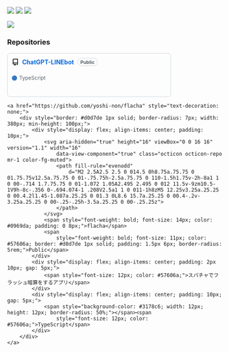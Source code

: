 <!-- ![trophy](https://github-profile-trophy.vercel.app/?username=yoshi-non&column=7) -->
![](http://github-profile-summary-cards.vercel.app/api/cards/stats?username=yoshi-non&theme=github)
![](http://github-profile-summary-cards.vercel.app/api/cards/most-commit-language?username=yoshi-non&theme=github)
![](http://github-profile-summary-cards.vercel.app/api/cards/profile-details?username=yoshi-non&theme=github)
<!-- ![](http://github-profile-summary-cards.vercel.app/api/cards/repos-per-language?username=yoshi-non&theme=github) -->
<!-- ![](http://github-profile-summary-cards.vercel.app/api/cards/productive-time?username=yoshi-non&theme=github&utcOffset=8) -->
![](https://typograssy.deno.dev/api?text=%E3%81%93%E3%82%93%E3%81%AB%E3%81%A1%E3%81%AF%E3%80%81%E3%81%8B%E3%81%8C%E3%82%8A%E3%81%A7%E3%81%99%E3%80%82)

### Repositories

<a href="https://github.com/yoshi-non/ChatGPT-LINEbot" style="text-decoration: none;">
        <div style="border: #d0d7de 1px solid; border-radius: 7px; width: 380px; min-height: 100px;">
            <div style="display: flex; align-items: center; padding: 10px;">
                <svg aria-hidden="true" height="16" viewBox="0 0 16 16" version="1.1" width="16"
                    data-view-component="true" class="octicon octicon-repo mr-1 color-fg-muted">
                    <path fill-rule="evenodd"
                        d="M2 2.5A2.5 2.5 0 014.5 0h8.75a.75.75 0 01.75.75v12.5a.75.75 0 01-.75.75h-2.5a.75.75 0 110-1.5h1.75v-2h-8a1 1 0 00-.714 1.7.75.75 0 01-1.072 1.05A2.495 2.495 0 012 11.5v-9zm10.5-1V9h-8c-.356 0-.694.074-1 .208V2.5a1 1 0 011-1h8zM5 12.25v3.25a.25.25 0 00.4.2l1.45-1.087a.25.25 0 01.3 0L8.6 15.7a.25.25 0 00.4-.2v-3.25a.25.25 0 00-.25-.25h-3.5a.25.25 0 00-.25.25z">
                    </path>
                </svg>
                <span style="font-weight: bold; font-size: 14px; color: #0969da; padding: 0 8px;">ChatGPT-LINEbot</span>
                <span
                    style="font-weight: bold; font-size: 11px; color: #57606a; border: #d0d7de 1px solid; padding: 1.5px 6px; border-radius: 5rem;">Public</span>
            </div>
            <div style="display: flex; align-items: center; padding: 10px; gap: 5px;">
                <span style="background-color: #3178c6; width: 12px; height: 12px; border-radius: 50%;"></span><span
                    style="font-size: 12px; color: #57606a;">TypeScript</span>
            </div>
        </div>
    </a>


    <a href="https://github.com/yoshi-non/flacha" style="text-decoration: none;">
        <div style="border: #d0d7de 1px solid; border-radius: 7px; width: 380px; min-height: 100px;">
            <div style="display: flex; align-items: center; padding: 10px;">
                <svg aria-hidden="true" height="16" viewBox="0 0 16 16" version="1.1" width="16"
                    data-view-component="true" class="octicon octicon-repo mr-1 color-fg-muted">
                    <path fill-rule="evenodd"
                        d="M2 2.5A2.5 2.5 0 014.5 0h8.75a.75.75 0 01.75.75v12.5a.75.75 0 01-.75.75h-2.5a.75.75 0 110-1.5h1.75v-2h-8a1 1 0 00-.714 1.7.75.75 0 01-1.072 1.05A2.495 2.495 0 012 11.5v-9zm10.5-1V9h-8c-.356 0-.694.074-1 .208V2.5a1 1 0 011-1h8zM5 12.25v3.25a.25.25 0 00.4.2l1.45-1.087a.25.25 0 01.3 0L8.6 15.7a.25.25 0 00.4-.2v-3.25a.25.25 0 00-.25-.25h-3.5a.25.25 0 00-.25.25z">
                    </path>
                </svg>
                <span style="font-weight: bold; font-size: 14px; color: #0969da; padding: 0 8px;">flacha</span>
                <span
                    style="font-weight: bold; font-size: 11px; color: #57606a; border: #d0d7de 1px solid; padding: 1.5px 6px; border-radius: 5rem;">Public</span>
            </div>
            <div style="display: flex; align-items: center; padding: 2px 10px; gap: 5px;">
                <span style="font-size: 12px; color: #57606a;">スパチャでフラッシュ暗算をするアプリ</span>
            </div>
            <div style="display: flex; align-items: center; padding: 10px; gap: 5px;">
                <span style="background-color: #3178c6; width: 12px; height: 12px; border-radius: 50%;"></span><span
                    style="font-size: 12px; color: #57606a;">TypeScript</span>
            </div>
        </div>
    </a>

